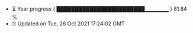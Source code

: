 - ⏳ Year progress { ████████████████████████▁▁▁▁▁▁ } 81.84 %
- ⏰ Updated on Tue, 26 Oct 2021 17:24:02 GMT

